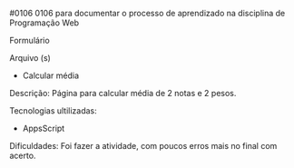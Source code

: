 #0106
0106 para documentar o processo de aprendizado na disciplina de Programação Web

   Formulário
  
   Arquivo (s)
    <ul>
      <li> Calcular média </li>
    </ul>
    
   Descrição: Página para calcular média de 2 notas e 2 pesos.
    
   Tecnologias ultilizadas:
    
   <ul>
      <li> AppsScript </li>
   </ul>
    
Dificuldades: Foi fazer a atividade, com poucos erros mais no final com acerto.
